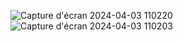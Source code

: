 ![Capture d'écran 2024-04-03 110220](https://github.com/mohars25/mohamedphp/assets/162590718/8c10b5e5-8c5b-4c0c-825f-1ac2736fab84)
![Capture d'écran 2024-04-03 110203](https://github.com/mohars25/mohamedphp/assets/162590718/6680c099-6336-4db0-9fcc-933d162bf19f)
